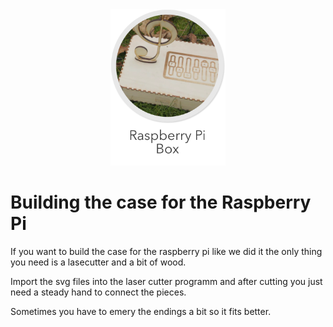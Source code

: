 <div align="center">
    <img src="../images/box.png" alt="gui" height="250px">
</div>

# Building the case for the Raspberry Pi

If you want to build the case for the raspberry pi like we did it the only thing you need is a lasecutter and a bit of wood.

Import the svg files into the laser cutter programm and after cutting you 
just need a steady hand to connect the pieces.

Sometimes you have to emery the endings a bit so it fits better.


